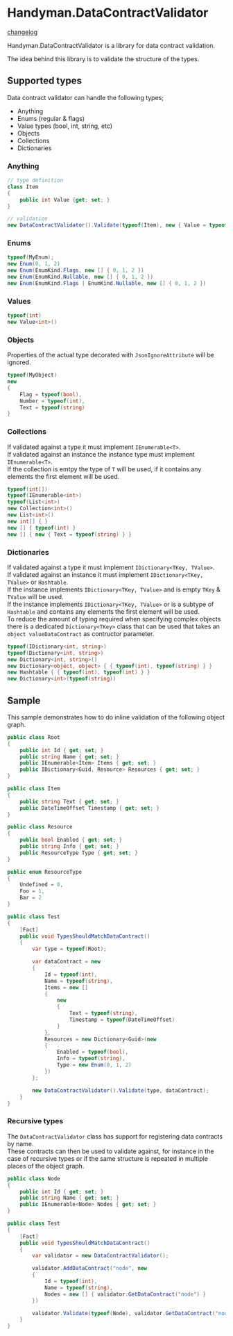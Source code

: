 # Handyman.DataContractValidator

[changelog](changelog.md)

Handyman.DataContractValidator is a library for data contract validation.

The idea behind this library is to validate the structure of the types.

## Supported types

Data contract validator can handle the following types;

* Anything
* Enums (regular & flags)
* Value types (bool, int, string, etc)
* Objects
* Collections
* Dictionaries

### Anything

``` csharp
// type definition
class Item
{
    public int Value {get; set; }
}

// validation
new DataContractValidator().Validate(typeof(Item), new { Value = typeof(Any) });
```

### Enums

``` csharp
typeof(MyEnum);
new Enum(0, 1, 2)
new Enum(EnumKind.Flags, new [] { 0, 1, 2 })
new Enum(EnumKind.Nullable, new [] { 0, 1, 2 })
new Enum(EnumKind.Flags | EnumKind.Nullable, new [] { 0, 1, 2 })
```

### Values

``` csharp
typeof(int)
new Value<int>()
```

### Objects

Properties of the actual type decorated with `JsonIgnoreAttribute` will be ignored.

``` csharp
typeof(MyObject)
new
{
    Flag = typeof(bool),
    Number = typeof(int),
    Text = typeof(string)
}
```

### Collections

If validated against a type it must implement `IEnumerable<T>`.  
If validated against an instance the instance type must implement `IEnumerable<T>`.  
If the collection is emtpy the type of `T` will be used, if it contains any elements the first element will be used.

``` csharp
typeof(int[])
typeof(IEnumerable<int>)
typeof(List<int>)
new Collection<int>()
new List<int>()
new int[] { }
new [] { typeof(int) }
new [] { new { Text = typeof(string) } }
```

### Dictionaries

If validated against a type it must implement `IDictionary<TKey, TValue>`.  
If validated against an instance it must implement `IDictionary<TKey, TValue>` or `Hashtable`.  
If the instance implements `IDictionary<TKey, TValue>` and is empty `TKey` & `TValue` will be used.  
If the instance implements `IDictionary<TKey, TValue>` or is a subtype of `Hashtable` and contains any elements the first element will be used.  
To reduce the amount of typing required when specifying complex objects there is a dedicated `Dictionary<TKey>` class that can be used that takes an `object valueDataContract` as contructor parameter.

``` csharp
typeof(IDictionary<int, string>)
typeof(Dictionary<int, string>)
new Dictionary<int, string>()
new Dictionary<object, object> { { typeof(int), typeof(string) } }
new Hashtable { { typeof(int), typeof(int) } }
new Dictionary<int>(typeof(string))
```

## Sample

This sample demonstrates how to do inline validation of the following object graph.

``` csharp
public class Root
{
    public int Id { get; set; }
    public string Name { get; set; }
    public IEnumerable<Item> Items { get; set; }
    public IDictionary<Guid, Resource> Resources { get; set; }
}

public class Item
{
    public string Text { get; set; }
    public DateTimeOffset Timestamp { get; set; }
}

public class Resource
{
    public bool Enabled { get; set; }
    public string Info { get; set; }
    public ResourceType Type { get; set; }
}

public enum ResourceType
{
    Undefined = 0,
    Foo = 1,
    Bar = 2
}

public class Test
{
    [Fact]
    public void TypesShouldMatchDataContract()
    {
        var type = typeof(Root);

        var dataContract = new
        {
            Id = typeof(int),
            Name = typeof(string),
            Items = new []
            {
                new
                {
                    Text = typeof(string),
                    Timestamp = typeof(DateTimeOffset)
                }
            },
            Resources = new Dictionary<Guid>(new
            {
                Enabled = typeof(bool),
                Info = typeof(string),
                Type = new Enum(0, 1, 2)
            })
        };

        new DataContractValidator().Validate(type, dataContract);
    }
}
```

### Recursive types

The `DataContractValidator` class has support for registering data contracts by name.  
These contracts can then be used to validate against, for instance in the case of recursive types or if the same structure is repeated in multiple places of the object graph.

``` csharp
public class Node
{
    public int Id { get; set; }
    public string Name { get; set; }
    public IEnumerable<Node> Nodes { get; set; }
}

public class Test
{
    [Fact]
    public void TypesShouldMatchDataContract()
    {
        var validator = new DataContractValidator();

        validator.AddDataContract("node", new 
        {
            Id = typeof(int),
            Name = typeof(string),
            Nodes = new [] { validator.GetDataContract("node") }
        })

        validator.Validate(typeof(Node), validator.GetDataContract("node"))
    }
}
```